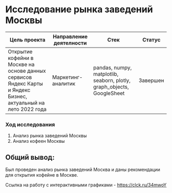 # Исследование рынка заведений Москвы

| Цель проекта | Направление деятелности | Стек | Статус|
|--------------|-------------------------|------|-------|
|Открытие кофейни в Москве на основе данных сервисов Яндекс Карты и Яндекс Бизнес, актуальный на лето 2022 года|Маркетинг-аналитик|pandas, numpy, matplotlib, seaborn, plotly, graph_objects, GoogleSheet| Завершен|

### Ход исследования
1. Анализ рынка заведений Москвы
2. Анализ кофеен Москвы

## Общий вывод:
Был проведен анализ рынка заведений Москва и даны рекомендации для открытия кофейне в Москве.

Ссылка на работу с интерактивными графиками - <https://clck.ru/34mwoY>
